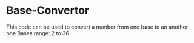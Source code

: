 # Base-Convertor
This code can be used to convert a number from one base to an another one
Bases range: 2 to 36
